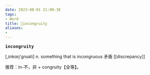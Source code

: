 ```yaml
---
date: 2023-08-01 21:00:38
tags: 
- Word
title: 📖incongruity
aliases: 
- 
---
```


<pre><strong>incongruity</strong></pre>

[,ɪnkɑŋ'grʊəti]
n. something that is incongruous ⽭盾
[[discrepancy]]

推荐：in-不，非 + congruity【全等】。